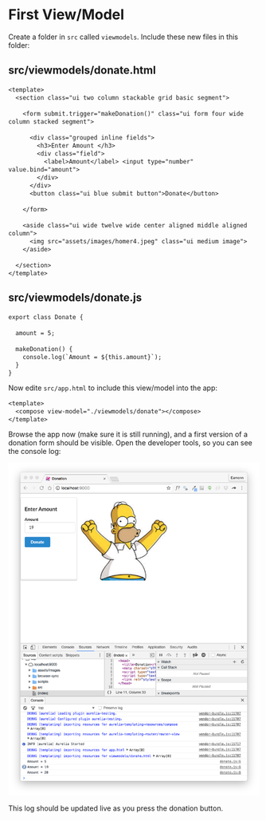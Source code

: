 # First View/Model

Create a folder in `src` called `viewmodels`. Include these new files in this folder:


## src/viewmodels/donate.html

~~~
<template>
  <section class="ui two column stackable grid basic segment">
    
    <form submit.trigger="makeDonation()" class="ui form four wide column stacked segment">

      <div class="grouped inline fields">
        <h3>Enter Amount </h3>
        <div class="field">
          <label>Amount</label> <input type="number" value.bind="amount">
        </div>
      </div>
      <button class="ui blue submit button">Donate</button>

    </form>

    <aside class="ui wide twelve wide center aligned middle aligned column">
      <img src="assets/images/homer4.jpeg" class="ui medium image">
    </aside>

  </section>
</template>
~~~

## src/viewmodels/donate.js

~~~
export class Donate {

  amount = 5;

  makeDonation() {
    console.log(`Amount = ${this.amount}`);
  }
}
~~~

Now edite `src/app.html` to include this view/model into the app:

~~~
<template>
  <compose view-model="./viewmodels/donate"></compose>
</template>
~~~

Browse the app now (make sure it is still running), and a first version of a donation form should be visible. Open the developer tools, so you can see the console log:

![](img/03.png)

This log should be updated live as you press the donation button.